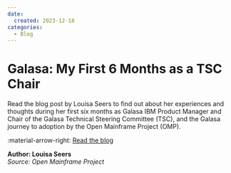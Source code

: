 ```yaml
---
date:
  created: 2023-12-18
categories:
  - Blog
---
```


# Galasa: My First 6 Months as a TSC Chair
Read the blog post by Louisa Seers to find out about her experiences and thoughts during her first six months as Galasa IBM Product Manager and Chair of the Galasa Technical Steering Committee (TSC), and the Galasa journey to adoption by the Open Mainframe Project (OMP).

:material-arrow-right: [Read the blog](https://openmainframeproject.org/blog/galasa-my-first-6-months)

**Author: Louisa Seers**  
*Source: Open Mainframe Project*
